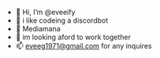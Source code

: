 - 👋 Hi, I’m @eveeify
- 👀 i like codeing a discordbot
- 🌱  Mediamana
- 💞️ im looking aford to work together
- 📫 eveeg1971@gmail.com for any inquires

<!---
eveeify/eveeify is a ✨ special ✨ repository because its `README.md` (this file) appears on your GitHub profile.
You can click the Preview link to take a look at your changes.
--->
